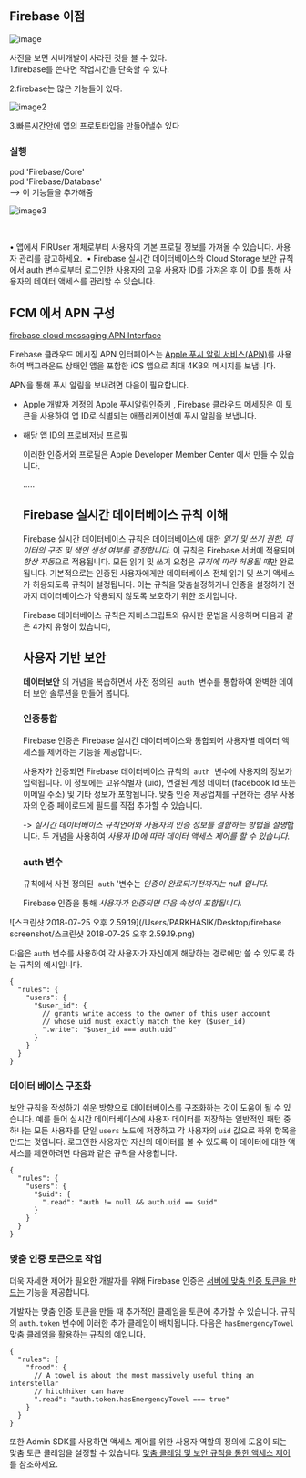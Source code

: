 ## Firebase 이점 



![image](/Users/PARKHASIK/Downloads/image.jpeg)



사진을 보면 서버개발이 사라진 것을 볼 수 있다.   
1.firebase를 쓴다면 작업시간을 단축할 수 있다. 

2.firebase는 많은 기능들이 있다.   


![image2](/Users/PARKHASIK/Downloads/image2.png)

3.빠른시간안에 앱의 프로토타입을 만들어낼수 있다

### 실행 

pod 'Firebase/Core'  
pod 'Firebase/Database'  
--> 이 기능들을 추가해줌  



![image3](/Users/PARKHASIK/Downloads/image3.png)

​	

•	앱에서 FIRUser 개체로부터 사용자의 기본 프로필 정보를 가져올 수 있습니다. 사용자 관리를 참고하세요. 
	•	Firebase 실시간 데이터베이스와 Cloud Storage 보안 규칙에서 auth 변수로부터 로그인한 사용자의 고유 사용자 ID를 가져온 후 이 ID를 통해 사용자의 데이터 액세스를 관리할 수 있습니다. 





## FCM 에서 APN 구성			

[firebase cloud messaging APN Interface](https://firebase.google.com/docs/cloud-messaging/ios/certs?hl=ko)



Firebase 클라우드 메시징 APN 인터페이스는 [Apple 푸시 알림 서비스(APN)](https://developer.apple.com/notifications/)를 사용하여 백그라운드 상태인 앱을 포함한 iOS 앱으로 최대 4KB의 메시지를 보냅니다.

APN을 통해 푸시 알림을 보내려면 다음이 필요합니다. 

* Apple 개발자 계정의 Apple 푸시알림인증키 , Firebase 클라우드 메세징은 이 토큰을 사용하여 앱 ID로 식별되는 애플리케이션에 푸시 알림을 보냅니다.

* 해당 앱 ID의 프로비저닝 프로필

  이러한 인증서와 프로필은 Apple Developer Member Center 에서 만들 수 있습니다.

  

  .....

  

  

  ## Firebase 실시간 데이터베이스 규칙 이해

  Firebase 실시간 데이터베이스 규칙은 데이터베이스에 대한 *읽기 및 쓰기 권한, 데이터의 구조 및 색인 생성 여부를 결정합니다.* 이 규칙은 Firebase 서버에 적용되며 *항상 자동*으로 적용됩니다. 모든 읽기 및 쓰기 요청은 *규칙에 따라 허용될 때*만 완료됩니다. 기본적으로는 인증된 사용자에게만 데이터베이스 전체 읽기 및 쓰기 액세스가 허용되도록 규칙이 설정됩니다. 이는 규칙을 맞춤설정하거나 인증을 설정하기 전까지 데이터베이스가 악용되지 않도록 보호하기 위한 조치입니다.

  Firebase 데이터베이스 규칙은 자바스크립트와 유사한 문법을 사용하며 다음과 같은 4가지 유형이 있습니다,

  ## 사용자 기반 보안 

  

  **데이터보안** 의 개념을 복습하면서 사전 정의된  `auth`  변수를 통합하여 완벽한 데이터 보안 솔루션을 만들어 봅니다.

  

  ### 인증통합

  Firebase 인증은 Firebase 실시간 데이터베이스와 통합되어 사용자별 데이터 액세스를 제어하는 기능을 제공합니다. 

  

  사용자가 인증되면 Firebase 데이터베이스 규칙의    `auth`  변수에 사용자의 정보가 입력됩니다. 이 정보에는 고유식별자 (uid), 연결된 계정 데이터 (facebook Id 또는 이메일 주소) 및 기타 정보가 포함됩니다. 맞춤 인증 제공업체를 구현하는 경우 사용자의 인증 페이로드에 필드를 직접 추가할 수 있습니다. 

  -> *실시간 데이터베이스 규칙언어와 사용자의 인증 정보를 결합하는 방법을 설명*합니다. 두 개념을 사용하여 *사용자 ID에 따라 데이터 액세스 제어를 할 수 있습니다.* 

  

  ### auth 변수

  규칙에서 사전 정의된  `auth` '변수는 *인증이 완료되기전까지는 null 입니다.*

  Firebase 인증을 통해 *사용자가 인증되면 다음 속성이 포함됩니다.*  

![스크린샷 2018-07-25 오후 2.59.19](/Users/PARKHASIK/Desktop/firebase screenshot/스크린샷 2018-07-25 오후 2.59.19.png)

다음은 `auth` 변수를 사용하여 각 사용자가 자신에게 해당하는 경로에만 쓸 수 있도록 하는 규칙의 예시입니다.



```
{
  "rules": {
    "users": {
      "$user_id": {
        // grants write access to the owner of this user account
        // whose uid must exactly match the key ($user_id)
        ".write": "$user_id === auth.uid"
      }
    }
  }
}
```



### 데이터 베이스 구조화

보안 규칙을 작성하기 쉬운 방향으로 데이터베이스를 구조화하는 것이 도움이 될 수 있습니다. 예를 들어 실시간 데이터베이스에 사용자 데이터를 저장하는 일반적인 패턴 중 하나는 모든 사용자를 단일 `users` 노드에 저장하고 각 사용자의 `uid` 값으로 하위 항목을 만드는 것입니다. 로그인한 사용자만 자신의 데이터를 볼 수 있도록 이 데이터에 대한 액세스를 제한하려면 다음과 같은 규칙을 사용합니다.

```
{
  "rules": {
    "users": {
      "$uid": {
        ".read": "auth != null && auth.uid == $uid"
      }
    }
  }
}
```



### 맞춤 인증 토큰으로 작업

더욱 자세한 제어가 필요한 개발자를 위해 Firebase 인증은 [서버에 맞춤 인증 토큰을 만드는](https://firebase.google.com/docs/auth/admin/create-custom-tokens?hl=ko) 기능을 제공합니다.

개발자는 맞춤 인증 토큰을 만들 때 추가적인 클레임을 토큰에 추가할 수 있습니다. 규칙의 `auth.token` 변수에 이러한 추가 클레임이 배치됩니다. 다음은 `hasEmergencyTowel` 맞춤 클레임을 활용하는 규칙의 예입니다.

```
{
  "rules": {
    "frood": {
      // A towel is about the most massively useful thing an interstellar
      // hitchhiker can have
      ".read": "auth.token.hasEmergencyTowel === true"
    }
  }
}
```

또한 Admin SDK를 사용하면 액세스 제어를 위한 사용자 역할의 정의에 도움이 되는 맞춤 토큰 클레임을 설정할 수 있습니다. [맞춤 클레임 및 보안 규칙을 통한 액세스 제어](https://firebase.google.com/docs/auth/admin/custom-claims?hl=ko)를 참조하세요.

## 

 